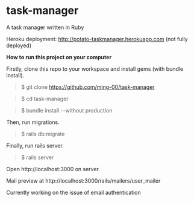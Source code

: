 # task-manager
A task manager written in Ruby

Heroku deployment: http://potato-taskmanager.herokuapp.com (not fully deployed)



**How to run this project on your computer**

Firstly, clone this repo to your workspace and install gems (with bundle install).

>$ git clone https://github.com/ming-00/task-manager

>$ cd task-manager

>$ bundle install --without production

Then, run migrations.
>$ rails db:migrate

Finally, run rails server.
>$ rails server

Open http://localhost:3000 on server.

Mail preview at http://localhost:3000/rails/mailers/user_mailer

Currently working on the issue of email authentication
